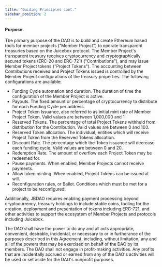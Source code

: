 ```yaml
---
title: "Guiding Principles cont."
sidebar_position: 2
---
```


#### Purpose.

The primary purpose of the DAO is to build and create Ethereum based tools for member projects ("Member Project") to operate transparent treasuries based on the Juicebox protocol. The Member Project's transparent treasury receives cryptocurrency and cryptographically secured tokens (ERC-20 and ERC-721) ("Contributions"), and may issue Member Project tokens ("Project Tokens"). The accounting between Contributions received and Project Tokens issued is controlled by the Member Project configurations of the treasury properties. The following configurations are available:

-   Funding Cycle automation and duration. The duration of time the configuration of the Member Project is active.
-   Payouts. The fixed amount or percentage of cryptocurrency to distribute for each Funding Cycle per address.
-   Project Token Issuance, also referred to as initial mint rate of Member Project Token. Valid values are between 1,000,000 and 1
-   Reserved Tokens. The percentage of total Project Tokens withheld from distribution for the Contribution. Valid values are between 0 and 100.
-   Reserved Token allocation. The individual, entities which will receive Project Token from the Reserved Tokens allocation.
-   Discount Rate. The percentage which the Token issuance will decrease each funding cycle. Valid values are between 0 and 20.
-   Redemption Rate. The amount of overflow each Project Token may be redeemed for.
-   Pause payments. When enabled, Member Projects cannot receive payments.
-   Allow token minting. When enabled, Project Tokens can be issued at will.
-   Reconfiguration rules, or Ballot. Conditions which must be met for a project to be reconfigured.

Additionally, JBDAO requires enabling payment processing beyond cryptocurrency, treasury holdings to include stable coins, tooling for the creation, deployment and presentation of tokens including ERC-721, and other activities to support the ecosystem of Member Projects and protocols including Juicebox.

The DAO shall have the power to do any and all acts appropriate, convenient, desirable, incidental, or necessary to or in furtherance of the purposes described in this Agreement, including, without limitation, any and all of the powers that may be exercised on behalf of the DAO by its members. The DAO shall not engage in profit-making activities. Any profits that are incidentally accrued or earned from any of the DAO's activities will be used or set aside for the DAO's nonprofit purposes.
